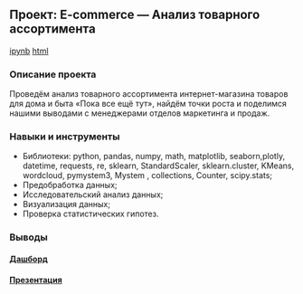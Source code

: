 ## Проект: E-commerce — Анализ товарного ассортимента  
[ipynb]() [html]()
### Описание проекта
Проведём анализ товарного ассортимента интернет-магазина товаров для дома и быта «Пока все ещё тут», найдём точки роста и поделимся нашими выводами с менеджерами отделов маркетинга и продаж.  
### Навыки и инструменты  
- Библиотеки: python, pandas, numpy, math, matplotlib, seaborn,plotly, datetime, requests, re, sklearn, StandardScaler, sklearn.cluster, KMeans, wordcloud, pymystem3, Mystem , collections, Counter, scipy.stats;  
- Предобработка данных;  
- Исследовательский анализ данных;  
- Визуализация данных;  
- Проверка статистических гипотез.  
 
### Выводы

#### [Дашборд ](https://public.tableau.com/authoring/ecommerce_16617067557750/Dashboard1#1)
#### [Презентация](https://disk.yandex.ru/i/0LoyQIuD2aTd9g)
